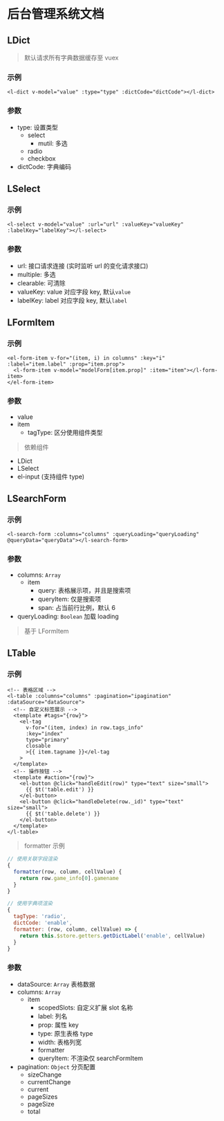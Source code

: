 # 后台管理系统文档

## LDict

> 默认请求所有字典数据缓存至 vuex

### 示例

```vue
<l-dict v-model="value" :type="type" :dictCode="dictCode"></l-dict>
```

### 参数

- type: 设置类型
  - select
    - mutil: 多选
  - radio
  - checkbox
- dictCode: 字典编码

## LSelect

### 示例

```vue
<l-select v-model="value" :url="url" :valueKey="valueKey" :labelKey="labelKey"></l-select>
```

### 参数

- url: 接口请求连接 (实时监听 url 的变化请求接口)
- multiple: 多选
- clearable: 可清除
- valueKey: value 对应字段 key, 默认`value`
- labelKey: label 对应字段 key, 默认`label`

## LFormItem

### 示例

```vue
<el-form-item v-for="(item, i) in columns" :key="i" :label="item.label" :prop="item.prop">
  <l-form-item v-model="modelForm[item.prop]" :item="item"></l-form-item>
</el-form-item>
```

### 参数

- value
- item
  - tagType: 区分使用组件类型

> 依赖组件

- LDict
- LSelect
- el-input (支持组件 type)

## LSearchForm

### 示例

```vue
<l-search-form :columns="columns" :queryLoading="queryLoading" @queryData="queryData"></l-search-form>
```

### 参数

- columns: `Array`
  - item
    - query: 表格展示项，并且是搜索项
    - queryItem: 仅是搜索项
    - span: 占当前行比例，默认 6
- queryLoading: `Boolean` 加载 loading

> 基于 LFormItem

## LTable

### 示例

```vue
<!-- 表格区域 -->
<l-table :columns="columns" :pagination="ipagination" :dataSource="dataSource">
  <!-- 自定义标签展示 -->
  <template #tags="{row}">
    <el-tag
      v-for="(item, index) in row.tags_info"
      :key="index"
      type="primary"
      closable
      >{{ item.tagname }}</el-tag
    >
  </template>
  <!-- 操作按钮 -->
  <template #action="{row}">
    <el-button @click="handleEdit(row)" type="text" size="small">
      {{ $t('table.edit') }}
    </el-button>
    <el-button @click="handleDelete(row._id)" type="text" size="small">
      {{ $t('table.delete') }}
    </el-button>
  </template>
</l-table>
```

> formatter 示例

```js
// 使用关联字段渲染
{
  formatter(row, column, cellValue) {
    return row.game_info[0].gamename
  }
}

// 使用字典项渲染
{
  tagType: 'radio',
  dictCode: 'enable',
  formatter: (row, column, cellValue) => {
    return this.$store.getters.getDictLabel('enable', cellValue)
  }
}
```

### 参数

- dataSource: `Array` 表格数据
- columns: `Array`
  - item
    - scopedSlots: 自定义扩展 slot 名称
    - label: 列名
    - prop: 属性 key
    - type: 原生表格 type
    - width: 表格列宽
    - formatter
    - queryItem: 不渲染仅 searchFormItem
- pagination: `Object` 分页配置
  - sizeChange
  - currentChange
  - current
  - pageSizes
  - pageSize
  - total
